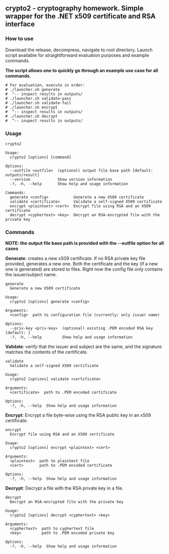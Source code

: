 ## crypto2 - cryptography homework. Simple wrapper for the .NET x509 certificate and RSA interface

### How to use

Download the release, decompress, navigate to root directory. Launch script available for straightforward evaluation purposes and example commands. 

**The script allows one to quickly go through an example use case for all commands.**
```
# For evaluation, execute in order:
# ./launcher.sh generate
#  ^-- inspect results in outputs/
# ./launcher.sh validate-pass
# ./launcher.sh validate-fail
# ./launcher.sh encrypt
#  ^-- inspect results in outputs/
# ./launcher.sh decrypt
#  ^-- inspect results in outputs/
```

### Usage

```
crypto2

Usage:
  crypto2 [options] [command]

Options:
  --outfile <outfile>  (optional) output file base path [default: outputs/result]
  --version            Show version information
  -?, -h, --help       Show help and usage information

Commands:
  generate <config>           Generate a new X509 certificate
  validate <certificate>      Validate a self-signed X509 certificate
  encrypt <plaintext> <cert>  Encrypt file using RSA and an X509 certificate
  decrypt <cyphertext> <key>  Decrypt an RSA-encrypted file with the private key
```

### Commands

**NOTE: the output file base path is provided with the --outfile option for all cases**


**Generate**: creates a new x509 certificate. If no RSA private key file provided, generates a new one. Both the certificate and the key (if a new one is generated) are stored to files. Right now the config file only contains the issuer/subject name.

```
generate
  Generate a new X509 certificate

Usage:
  crypto2 [options] generate <config>

Arguments:
  <config>  path to configuration file (currently: only issuer name)

Options:
  --priv-key <priv-key>  (optional) existing .PEM encoded RSA key [default: ]
  -?, -h, --help         Show help and usage information
```

**Validate**: verify that the issuer and subject are the same, and the signature matches the contents of the certificate.

```
validate
  Validate a self-signed X509 certificate

Usage:
  crypto2 [options] validate <certificate>

Arguments:
  <certificate>  path to .PEM encoded certificate

Options:
  -?, -h, --help  Show help and usage information
```


**Encrypt**: Encrypt a file byte-wise using the RSA public key in an x509 certificate.

```
encrypt
  Encrypt file using RSA and an X509 certificate

Usage:
  crypto2 [options] encrypt <plaintext> <cert>

Arguments:
  <plaintext>  path to plaintext file
  <cert>       path to .PEM encoded certificate

Options:
  -?, -h, --help  Show help and usage information
```

**Decrypt**: Decrypt a file with the RSA private key in a file.

```
decrypt
  Decrypt an RSA-encrypted file with the private key

Usage:
  crypto2 [options] decrypt <cyphertext> <key>

Arguments:
  <cyphertext>  path to cyphertext file
  <key>         path to .PEM encoded private key

Options:
  -?, -h, --help  Show help and usage information
```



